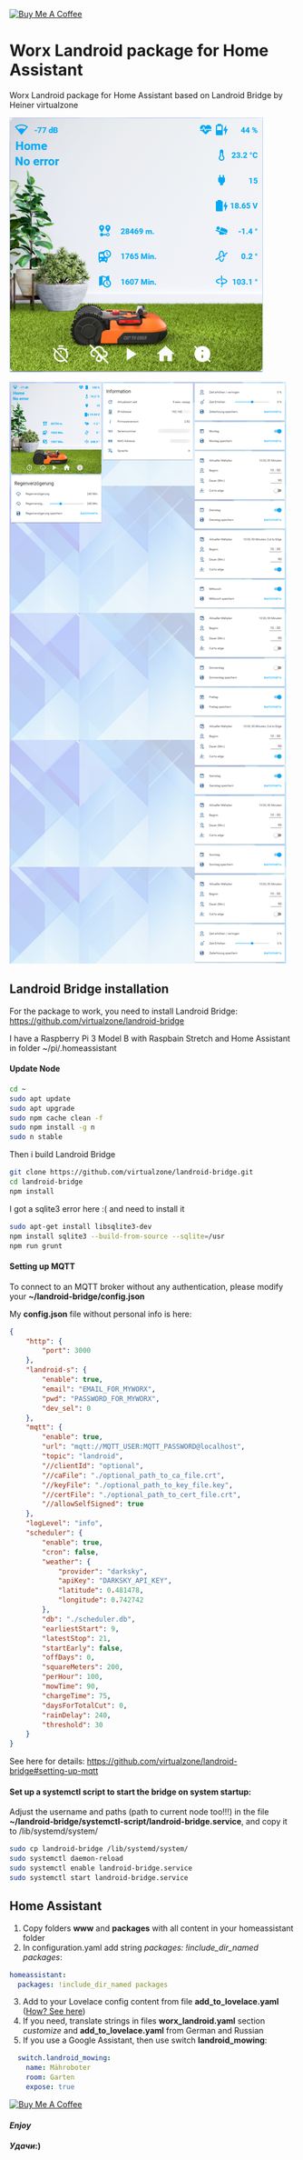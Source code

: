 <a href="https://www.buymeacoffee.com/barma" target="_blank"><img src="https://www.buymeacoffee.com/assets/img/custom_images/orange_img.png" alt="Buy Me A Coffee" style="height: auto !important;width: auto !important;" ></a>

# Worx Landroid package for Home Assistant
Worx Landroid package for Home Assistant based on Landroid Bridge by Heiner virtualzone

![Landroid](halandroid1.png)

![Landroid](/www/mower/halandroid.png)

## Landroid Bridge installation
For the package to work, you need to install Landroid Bridge: https://github.com/virtualzone/landroid-bridge

I have a Raspberry Pi 3 Model B with Raspbain Stretch and Home Assistant in folder ~/pi/.homeassistant

#### Update Node
```bash
cd ~
sudo apt update
sudo apt upgrade
sudo npm cache clean -f
sudo npm install -g n
sudo n stable
```
Then i build Landroid Bridge
```bash
git clone https://github.com/virtualzone/landroid-bridge.git
cd landroid-bridge
npm install
```
I got a sqlite3 error here :( and need to install it

```bash
sudo apt-get install libsqlite3-dev
npm install sqlite3 --build-from-source --sqlite=/usr
npm run grunt
```

#### Setting up MQTT
To connect to an MQTT broker without any authentication, please modify your **~/landroid-bridge/config.json**

My **config.json** file without personal info is here:

```json
{
    "http": {
        "port": 3000
    },
    "landroid-s": {
        "enable": true,
        "email": "EMAIL_FOR_MYWORX",
        "pwd": "PASSWORD_FOR_MYWORX",
        "dev_sel": 0
    },
    "mqtt": {
        "enable": true,
        "url": "mqtt://MQTT_USER:MQTT_PASSWORD@localhost",
        "topic": "landroid",
        "//clientId": "optional",
        "//caFile": "./optional_path_to_ca_file.crt",
        "//keyFile": "./optional_path_to_key_file.key",
        "//certFile": "./optional_path_to_cert_file.crt",
        "//allowSelfSigned": true
    },
    "logLevel": "info",
    "scheduler": {
        "enable": true,
        "cron": false,
        "weather": {
            "provider": "darksky",
            "apiKey": "DARKSKY_API_KEY",
            "latitude": 0.481478,
            "longitude": 0.742742
        },
        "db": "./scheduler.db",
        "earliestStart": 9,
        "latestStop": 21,
        "startEarly": false,
        "offDays": 0,
        "squareMeters": 200,
        "perHour": 100,
        "mowTime": 90,
        "chargeTime": 75,
        "daysForTotalCut": 0,
        "rainDelay": 240,
        "threshold": 30
    }
}
```

See here for details: https://github.com/virtualzone/landroid-bridge#setting-up-mqtt

#### Set up a systemctl script to start the bridge on system startup:

Adjust the username and paths (path to current node too!!!) in the file **~/landroid-bridge/systemctl-script/landroid-bridge.service**, and copy it to /lib/systemd/system/

```bash
sudo cp landroid-bridge /lib/systemd/system/
sudo systemctl daemon-reload
sudo systemctl enable landroid-bridge.service
sudo systemctl start landroid-bridge.service
```

## Home Assistant

1. Copy folders **www** and **packages** with all content in your homeassistant folder
2. In configuration.yaml add string _packages: !include_dir_named packages_:
```yaml
homeassistant:
  packages: !include_dir_named packages
```
3. Add to your Lovelace config content from file **add_to_lovelace.yaml** ([How? See here](/help/work_with_lovelace.md))
4. If you need, translate strings in files **worx_landroid.yaml** section _customize_ and **add_to_lovelace.yaml** from German and Russian
5. If you use a Google Assistant, then use switch **landroid_mowing**:
```yaml
  switch.landroid_mowing:
    name: Mähroboter
    room: Garten
    expose: true
```
<a href="https://www.buymeacoffee.com/barma" target="_blank"><img src="https://www.buymeacoffee.com/assets/img/custom_images/white_img.png" alt="Buy Me A Coffee" style="height: auto !important;width: auto !important;" ></a>

#### _Enjoy_

#### _Удачи_:)
